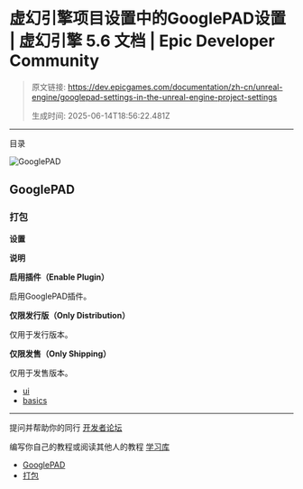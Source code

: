 # 虚幻引擎项目设置中的GooglePAD设置 | 虚幻引擎 5.6 文档 | Epic Developer Community

> 原文链接: https://dev.epicgames.com/documentation/zh-cn/unreal-engine/googlepad-settings-in-the-unreal-engine-project-settings
> 
> 生成时间: 2025-06-14T18:56:22.481Z

---

目录

![GooglePAD](https://dev.epicgames.com/community/api/documentation/image/aa332f59-6446-4e43-b988-9562cbe9660a?resizing_type=fill&width=1920&height=335)

## GooglePAD

### 打包

**设置**

**说明**

**启用插件（Enable Plugin）**

启用GooglePAD插件。

**仅限发行版（Only Distribution）**

仅用于发行版本。

**仅限发售（Only Shipping）**

仅用于发售版本。

-   [ui](https://dev.epicgames.com/community/search?query=ui)
-   [basics](https://dev.epicgames.com/community/search?query=basics)

* * *

提问并帮助你的同行 [开发者论坛](https://forums.unrealengine.com/categories?tag=unreal-engine)

编写你自己的教程或阅读其他人的教程 [学习库](https://dev.epicgames.com/community/unreal-engine/learning)

-   [GooglePAD](/documentation/zh-cn/unreal-engine/googlepad-settings-in-the-unreal-engine-project-settings#googlepad)
-   [打包](/documentation/zh-cn/unreal-engine/googlepad-settings-in-the-unreal-engine-project-settings#%E6%89%93%E5%8C%85)